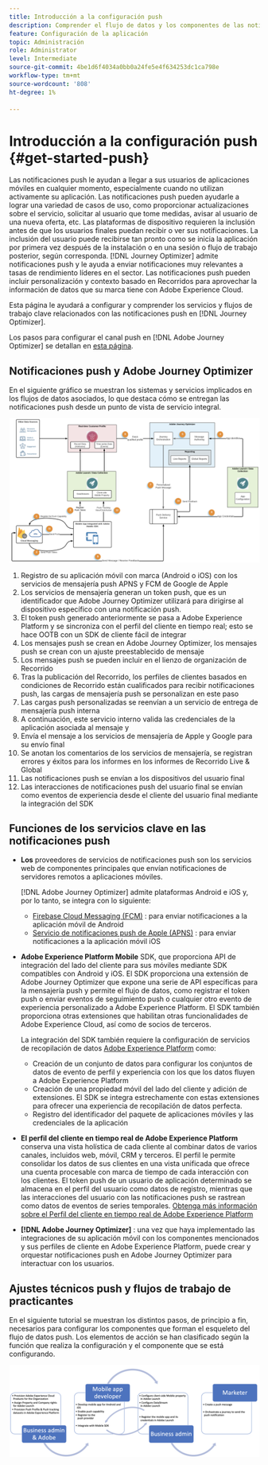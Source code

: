 ```yaml
---
title: Introducción a la configuración push
description: Comprender el flujo de datos y los componentes de las notificaciones push
feature: Configuración de la aplicación
topic: Administración
role: Administrator
level: Intermediate
source-git-commit: 4be1d6f4034a0bb0a24fe5e4f634253dc1ca798e
workflow-type: tm+mt
source-wordcount: '808'
ht-degree: 1%

---
```


# Introducción a la configuración push {#get-started-push}

Las notificaciones push le ayudan a llegar a sus usuarios de aplicaciones móviles en cualquier momento, especialmente cuando no utilizan activamente su aplicación. Las notificaciones push pueden ayudarle a lograr una variedad de casos de uso, como proporcionar actualizaciones sobre el servicio, solicitar al usuario que tome medidas, avisar al usuario de una nueva oferta, etc. Las plataformas de dispositivo requieren la inclusión antes de que los usuarios finales puedan recibir o ver sus notificaciones. La inclusión del usuario puede recibirse tan pronto como se inicia la aplicación por primera vez después de la instalación o en una sesión o flujo de trabajo posterior, según corresponda. [!DNL Journey Optimizer] admite notificaciones push y le ayuda a enviar notificaciones muy relevantes a tasas de rendimiento líderes en el sector. Las notificaciones push pueden incluir personalización y contexto basado en Recorridos para aprovechar la información de datos que su marca tiene con Adobe Experience Cloud.

Esta página le ayudará a configurar y comprender los servicios y flujos de trabajo clave relacionados con las notificaciones push en [!DNL Journey Optimizer].

Los pasos para configurar el canal push en [!DNL Adobe Journey Optimizer] se detallan en [esta página](push-configuration.md).

## Notificaciones push y Adobe Journey Optimizer

En el siguiente gráfico se muestran los sistemas y servicios implicados en los flujos de datos asociados, lo que destaca cómo se entregan las notificaciones push desde un punto de vista de servicio integral.

![](assets/push-flow.png)

1. Registro de su aplicación móvil con marca (Android o iOS) con los servicios de mensajería push APNS y FCM de Google de Apple
1. Los servicios de mensajería generan un token push, que es un identificador que Adobe Journey Optimizer utilizará para dirigirse al dispositivo específico con una notificación push.
1. El token push generado anteriormente se pasa a Adobe Experience Platform y se sincroniza con el perfil del cliente en tiempo real; esto se hace OOTB con un SDK de cliente fácil de integrar
1. Los mensajes push se crean en Adobe Journey Optimizer, los mensajes push se crean con un ajuste preestablecido de mensaje
1. Los mensajes push se pueden incluir en el lienzo de organización de Recorrido
1. Tras la publicación del Recorrido, los perfiles de clientes basados en condiciones de Recorrido están cualificados para recibir notificaciones push, las cargas de mensajería push se personalizan en este paso
1. Las cargas push personalizadas se reenvían a un servicio de entrega de mensajería push interna
1. A continuación, este servicio interno valida las credenciales de la aplicación asociada al mensaje y
1. Envía el mensaje a los servicios de mensajería de Apple y Google para su envío final
1. Se anotan los comentarios de los servicios de mensajería, se registran errores y éxitos para los informes en los informes de Recorrido Live &amp; Global
1. Las notificaciones push se envían a los dispositivos del usuario final
1. Las interacciones de notificaciones push del usuario final se envían como eventos de experiencia desde el cliente del usuario final mediante la integración del SDK

## Funciones de los servicios clave en las notificaciones push

* **Los** proveedores de servicios de notificaciones push son los servicios web de componentes principales que envían notificaciones de servidores remotos a aplicaciones móviles.

   [!DNL Adobe Journey Optimizer]  admite plataformas Android e iOS y, por lo tanto, se integra con lo siguiente:
   * [Firebase Cloud Messaging (FCM)](https://firebase.google.com/docs/cloud-messaging) : para enviar notificaciones a la aplicación móvil de Android
   * [Servicio de notificaciones push de Apple (APNS)](https://developer.apple.com/library/archive/documentation/NetworkingInternet/Conceptual/RemoteNotificationsPG/APNSOverview.html) : para enviar notificaciones a la aplicación móvil iOS

* **Adobe Experience Platform Mobile** SDK, que proporciona API de integración del lado del cliente para sus móviles mediante SDK compatibles con Android y iOS. El SDK proporciona una extensión de Adobe Journey Optimizer que expone una serie de API específicas para la mensajería push y permite el flujo de datos, como registrar el token push o enviar eventos de seguimiento push o cualquier otro evento de experiencia personalizado a Adobe Experience Platform. El SDK también proporciona otras extensiones que habilitan otras funcionalidades de Adobe Experience Cloud, así como de socios de terceros.

   La integración del SDK también requiere la configuración de servicios de recopilación de datos [Adobe Experience Platform](https://experienceleague.adobe.com/docs/launch/using/home.html?lang=es) como:

   * Creación de un conjunto de datos para configurar los conjuntos de datos de evento de perfil y experiencia con los que los datos fluyen a Adobe Experience Platform
   * Creación de una propiedad móvil del lado del cliente y adición de extensiones. El SDK se integra estrechamente con estas extensiones para ofrecer una experiencia de recopilación de datos perfecta.
   * Registro del identificador del paquete de aplicaciones móviles y las credenciales de la aplicación

* **El perfil del cliente en tiempo real de Adobe Experience Platform**  conserva una vista holística de cada cliente al combinar datos de varios canales, incluidos web, móvil, CRM y terceros. El perfil le permite consolidar los datos de sus clientes en una vista unificada que ofrece una cuenta procesable con marca de tiempo de cada interacción con los clientes. El token push de un usuario de aplicación determinado se almacena en el perfil del usuario como datos de registro, mientras que las interacciones del usuario con las notificaciones push se rastrean como datos de eventos de series temporales. [Obtenga más información sobre el Perfil del cliente en tiempo real de Adobe Experience Platform](https://experienceleague.adobe.com/docs/experience-platform/profile/home.html)

* **[!DNL Adobe Journey Optimizer]** : una vez que haya implementado las integraciones de su aplicación móvil con los componentes mencionados y sus perfiles de cliente en Adobe Experience Platform, puede crear y orquestar notificaciones push en Adobe Journey Optimizer para interactuar con los usuarios.

## Ajustes técnicos push y flujos de trabajo de practicantes

En el siguiente tutorial se muestran los distintos pasos, de principio a fin, necesarios para configurar los componentes que forman el esqueleto del flujo de datos push. Los elementos de acción se han clasificado según la función que realiza la configuración y el componente que se está configurando.

![](assets/user-flow.png)
